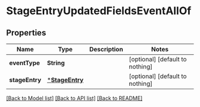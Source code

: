 # StageEntryUpdatedFieldsEventAllOf


## Properties
Name | Type | Description | Notes
------------ | ------------- | ------------- | -------------
**eventType** | **String** |  | [optional] [default to nothing]
**stageEntry** | [***StageEntry**](StageEntry.md) |  | [optional] [default to nothing]


[[Back to Model list]](../README.md#models) [[Back to API list]](../README.md#api-endpoints) [[Back to README]](../README.md)


